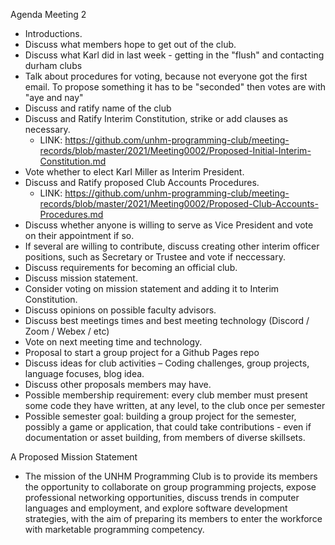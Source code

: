 Agenda Meeting 2
-	Introductions.
-	Discuss what members hope to get out of the club.
-	Discuss what Karl did in last week - getting in the "flush" and contacting durham clubs
-	Talk about procedures for voting, because not everyone got the first email. To propose something it has to be "seconded" then votes are with "aye and nay"
-   Discuss and ratify name of the club
-	Discuss and Ratify Interim Constitution, strike or add clauses as necessary.
    - LINK: https://github.com/unhm-programming-club/meeting-records/blob/master/2021/Meeting0002/Proposed-Initial-Interim-Constitution.md
-	Vote whether to elect Karl Miller as Interim President.
-	Discuss and Ratify proposed Club Accounts Procedures.
    - LINK: https://github.com/unhm-programming-club/meeting-records/blob/master/2021/Meeting0002/Proposed-Club-Accounts-Procedures.md
-	Discuss whether anyone is willing to serve as Vice President and vote on their appointment if so.
-	If several are willing to contribute, discuss creating other interim officer positions, such as Secretary or Trustee and vote if neccessary. 
-   Discuss requirements for becoming an official club.
-	Discuss mission statement.
-	Consider voting on mission statement and adding it to Interim Constitution.
-	Discuss opinions on possible faculty advisors.
-	Discuss best meetings times and best meeting technology (Discord / Zoom / Webex / etc)
-	Vote on next meeting time and technology.
-	Proposal to start a group project for a Github Pages repo
-	Discuss ideas for club activities – Coding challenges, group projects, language focuses, blog idea.
-   Discuss other proposals members may have.
- 	Possible membership requirement: every club member must present some code they have written, at any level, to the club once per semester
- 	Possible semester goal: building a group project for the semester, possibly a game or application, that could take contributions - even if documentation or asset building, from members of diverse skillsets. 


A Proposed Mission Statement

- 	The mission of the UNHM Programming Club is to provide its members the opportunity to collaborate on group programming projects, expose professional networking opportunities, discuss trends in computer languages and employment, and explore software development strategies, with the aim of preparing its members to enter the workforce with marketable programming competency.